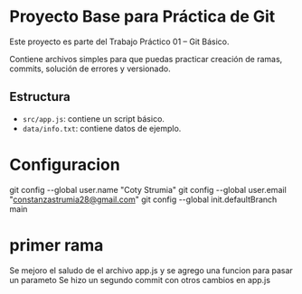 # Proyecto Base para Práctica de Git

Este proyecto es parte del Trabajo Práctico 01 – Git Básico.

Contiene archivos simples para que puedas practicar creación de ramas, commits, solución de errores y versionado.

## Estructura
- `src/app.js`: contiene un script básico.
- `data/info.txt`: contiene datos de ejemplo.

# Configuracion
git config --global user.name "Coty Strumia"
git config --global user.email "constanzastrumia28@gmail.com"
git config --global init.defaultBranch main

# primer rama
Se mejoro el saludo de el archivo app.js y se agrego una funcion para pasar un parameto
Se hizo un segundo commit con otros cambios en app.js
